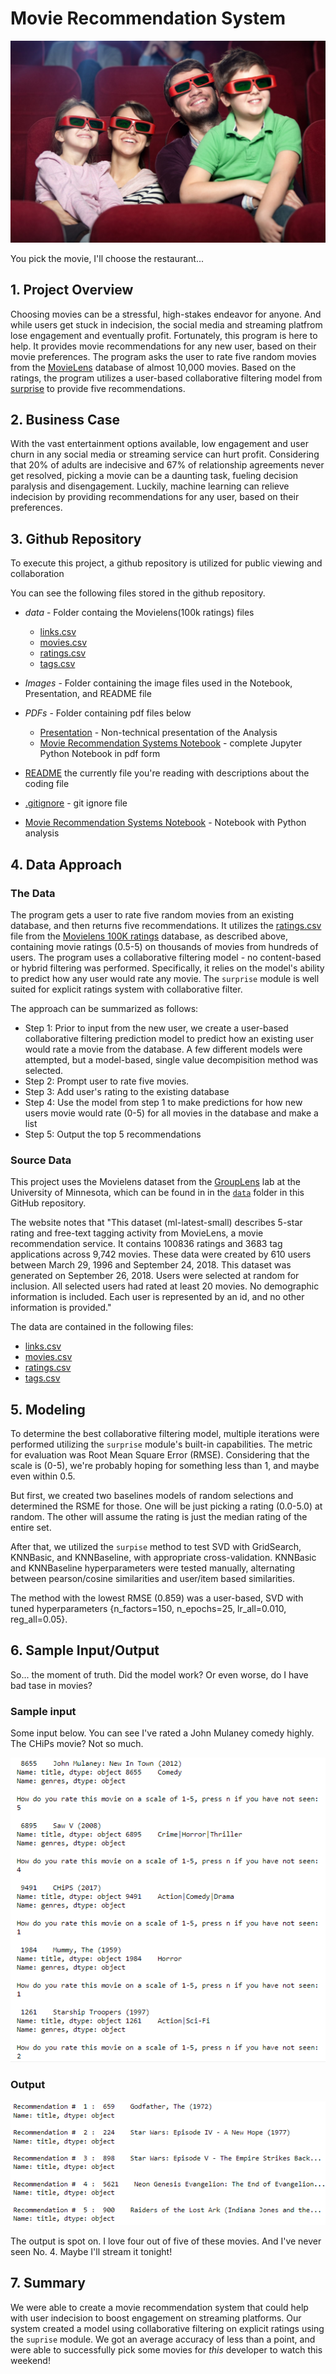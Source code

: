 # Movie Recommendation System

![family_movie](images/family_movie.jpeg)

You pick the movie, I'll choose the restaurant...

## 1. Project Overview

Choosing movies can be a stressful, high-stakes endeavor for anyone. And while users get stuck in indecision, the social media and streaming platfrom lose engagement and eventually profit. Fortunately, this program is here to help. It provides movie recommendations for any new user, based on their movie preferences. The program asks the user to rate five random movies from the [MovieLens](https://grouplens.org/datasets/movielens/) database of almost 10,000 movies. Based on the ratings, the program utilizes a user-based collaborative filtering model from [surprise](https://surpriselib.com/) to provide five recommendations.

## 2. Business Case

With the vast entertainment options available, low engagement and user churn in any social media or streaming service can hurt profit. Considering that 20% of adults are indecisive and 67% of relationship agreements never get resolved, picking a movie can be a daunting task, fueling decision paralysis and disengagement. Luckily, machine learning can relieve indecision by providing recommendations for any user, based on their preferences.


## 3. Github Repository

To execute this project, a github repository is utilized for public viewing and collaboration

You can see the following files stored in the github repository.

* *data* <a id='data'></a> - Folder containg the Movielens(100k ratings) files
    * [links.csv](data/links.csv)
    * [movies.csv](data/movies.csv)
    * [ratings.csv](data/ratings.csv)
    * [tags.csv](data/tags.csv)

* *Images* - Folder containing the image files used in the Notebook, Presentation, and README file

* *PDFs* - Folder containing pdf files below 
    * [Presentation](pdfs/Presentation.pdf) - Non-technical presentation of the Analysis
    * [Movie Recommendation Systems Notebook](pdfs/Notebook.pdf) - complete Jupyter Python Notebook in pdf form
            
* [README](README.md) the currently file you're reading with descriptions about the coding file

* [.gitignore](.gitignore.txt) - git ignore file 

* [Movie Recommendation Systems Notebook](movie_recommendation_system.ipynb) - Notebook with Python analysis

## 4. Data Approach

### The Data
The program gets a user to rate five random movies from an existing database, and then returns five recommendations. It utilizes the [ratings.csv](data/ratings.csv) file from the [Movielens 100K ratings](#data) database, as described above, containing movie ratings (0.5-5) on thousands of movies from hundreds of users. The program uses a collaborative filtering model - no content-based or hybrid filtering was performed. Specifically, it relies on the model's ability to predict how any user would rate any movie. The `surprise` module is well suited for explicit ratings system with collaborative filter.

The approach can be summarized as follows:

* Step 1: Prior to input from the new user, we create a user-based collaborative filtering prediction model to predict how an existing user would rate a movie from the database. A few different models were attempted, but a model-based, single value decompisition method was selected.
* Step 2: Prompt user to rate five movies.
* Step 3: Add user's rating to the existing database
* Step 4: Use the model from step 1 to make predictions for how new users movie would rate (0-5) for all movies in the database and make a list
* Step 5: Output the top 5 recommendations 

### Source Data 
This project uses the Movielens dataset from the [GroupLens](https://grouplens.org/datasets/movielens/) lab at the University of Minnesota, which can be found in in the [`data`](#data) folder in this GitHub repository. 

The website notes that "This dataset (ml-latest-small) describes 5-star rating and free-text tagging activity from MovieLens, a movie recommendation service. It contains 100836 ratings and 3683 tag applications across 9,742 movies. These data were created by 610 users between March 29, 1996 and September 24, 2018. This dataset was generated on September 26, 2018. Users were selected at random for inclusion. All selected users had rated at least 20 movies. No demographic information is included. Each user is represented by an id, and no other information is provided."

The data are contained in the following files:

* [links.csv](data/links.csv)
* [movies.csv](data/movies.csv)
* [ratings.csv](data/ratings.csv)
* [tags.csv](data/tags.csv)


## 5. Modeling

To determine the best collaborative filtering model, multiple iterations were performed utilizing the `surprise` module's built-in capabilities. The metric for evaluation was Root Mean Square Error (RMSE). Considering that the scale is (0-5), we're probably hoping for something less than 1, and maybe even within 0.5.

But first, we created two baselines models of random selections and determined the RSME for those. One will be just picking a rating (0.0-5.0) at random. The other will assume the rating is just the median rating of the entire set.

After that, we utilized the `surpise` method to test SVD with GridSearch, KNNBasic, and KNNBaseline, with appropriate cross-validation. KNNBasic and KNNBaseline hyperparameters were tested manually, alternating between pearson/cosine similarities and user/item based similarities. 

The method with the lowest RMSE (0.859) was a user-based, SVD with tuned hyperparameters {n_factors=150, n_epochs=25, lr_all=0.010, reg_all=0.05}.


## 6. Sample Input/Output

So... the moment of truth. Did the model work? Or even worse, do I have bad tase in movies?

### Sample input
Some input below. You can see I've rated a John Mulaney comedy highly. The CHiPs movie? Not so much.

![input](images/input.png)

### Output

![output](images/output.png)

The output is spot on. I love four out of five of these movies. And I've never seen No. 4. Maybe I'll stream it tonight!


## 7. Summary

We were able to create a movie recommendation system that could help with user indecision to boost engagement on streaming platforms. Our system created a model using collaborative filtering on explicit ratings using the `suprise` module. We got an average accuracy of less than a point, and were able to successfully pick some movies for *this* developer to watch this weekend!







